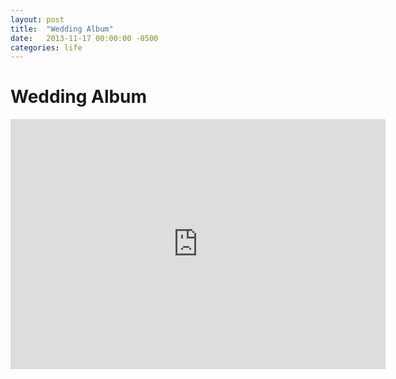 ```yaml
---
layout: post
title:  "Wedding Album"
date:   2013-11-17 00:00:00 -0500
categories: life
---
```


# Wedding Album
<iframe width="600" height="400" style="border:0; overflow:hidden;" src="https://sites.google.com/site/wooblanc/system/app/pages/picasaembed?user=100277690582081047006&amp;album=WeddingOnlineSelection&amp;size=exLarge&amp;authkey=Gv1sRgCJ6t_NLr54DqogE"></iframe>
